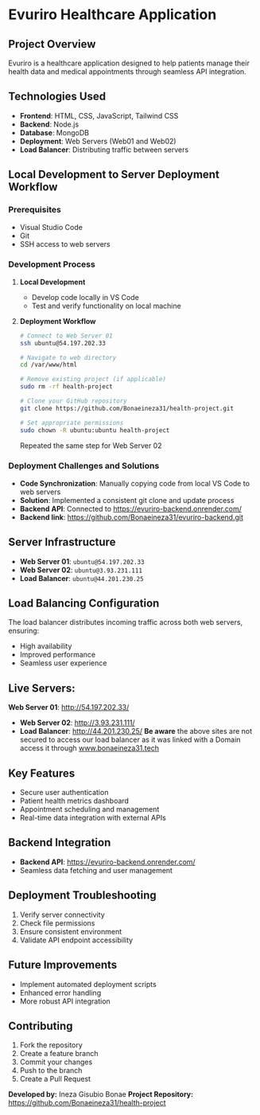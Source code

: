 # Evuriro Healthcare Application

## Project Overview

Evuriro is a healthcare application designed to help patients manage their health data and medical appointments through seamless API integration.

## Technologies Used

- **Frontend**: HTML, CSS, JavaScript, Tailwind CSS
- **Backend**: Node.js
- **Database**: MongoDB
- **Deployment**: Web Servers (Web01 and Web02)
- **Load Balancer**: Distributing traffic between servers

## Local Development to Server Deployment Workflow

### Prerequisites
- Visual Studio Code 
- Git
- SSH access to web servers

### Development Process

1. **Local Development**
   - Develop code locally in VS Code
   - Test and verify functionality on local machine

2. **Deployment Workflow**
   ```bash
   # Connect to Web Server 01
   ssh ubuntu@54.197.202.33

   # Navigate to web directory
   cd /var/www/html

   # Remove existing project (if applicable)
   sudo rm -rf health-project

   # Clone your GitHub repository
   git clone https://github.com/Bonaeineza31/health-project.git

   # Set appropriate permissions
   sudo chown -R ubuntu:ubuntu health-project
   ```

   Repeated the same step for Web Server 02

### Deployment Challenges and Solutions

- **Code Synchronization**: Manually copying code from local VS Code to web servers
- **Solution**: Implemented a consistent git clone and update process
- **Backend API**: Connected to https://evuriro-backend.onrender.com/
- **Backend link**: https://github.com/Bonaeineza31/evuriro-backend.git

## Server Infrastructure
 - **Web Server 01**: `ubuntu@54.197.202.33`
- **Web Server 02**: `ubuntu@3.93.231.111`
- **Load Balancer**: `ubuntu@44.201.230.25`

## Load Balancing Configuration

The load balancer distributes incoming traffic across both web servers, ensuring:
- High availability
- Improved performance
- Seamless user experience

 ## Live Servers:
  **Web Server 01**: http://54.197.202.33/
- **Web Server 02**: http://3.93.231.111/
- **Load Balancer**: http://44.201.230.25/
**Be aware** the above sites are not secured to access our load balancer as it was linked with a Domain access it through  	www.bonaeineza31.tech

## Key Features

- Secure user authentication
- Patient health metrics dashboard
- Appointment scheduling and management
- Real-time data integration with external APIs

## Backend Integration

- **Backend API**: https://evuriro-backend.onrender.com/
- Seamless data fetching and user management

## Deployment Troubleshooting

1. Verify server connectivity
2. Check file permissions
3. Ensure consistent environment
4. Validate API endpoint accessibility

## Future Improvements

- Implement automated deployment scripts
- Enhanced error handling
- More robust API integration

## Contributing

1. Fork the repository
2. Create a feature branch
3. Commit your changes
4. Push to the branch
5. Create a Pull Request
   
**Developed by:** Ineza Gisubio Bonae
**Project Repository:** https://github.com/Bonaeineza31/health-project
